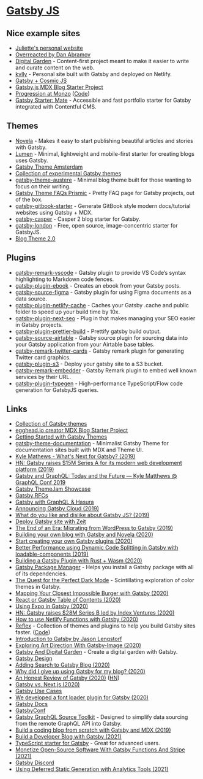 # [Gatsby JS](https://www.gatsbyjs.org/)

## Nice example sites

- [Juliette's personal website](https://github.com/juliettepretot/juliette.sh)
- [Overreacted by Dan Abramov](https://github.com/gaearon/overreacted.io)
- [Digital Garden](https://github.com/johno/digital-garden) - Content-first project meant to make it easier to write and curate content on the web.
- [kvlly](https://github.com/kellyvaughn/kvlly) - Personal site built with Gatsby and deployed on Netlify.
- [Gatsby + Cosmic JS](https://github.com/DSchau/-gatsby-blog-cosmicjs-)
- [Gatsby.js MDX Blog Starter Project](https://github.com/rwieruch/gatsby-mdx-blog-starter-project)
- [Progression at Monzo](https://progression.monzo.com/) ([Code](https://github.com/monzo/progression-framework))
- [Gatsby Starter: Mate](https://github.com/EmaSuriano/gatsby-starter-mate) - Accessible and fast portfolio starter for Gatsby integrated with Contentful CMS.

## Themes

- [Novela](https://github.com/narative/gatsby-theme-novela) - Makes it easy to start publishing beautiful articles and stories with Gatsby.
- [Lumen](https://github.com/alxshelepenok/gatsby-starter-lumen) - Minimal, lightweight and mobile-first starter for creating blogs uses Gatsby.
- [Gatsby Theme Amsterdam](https://github.com/ryanwiemer/gatsby-theme-amsterdam)
- [Collection of experimental Gatsby themes](https://github.com/jxnblk/gatsby-themes)
- [gatsby-theme-austere](https://github.com/johno/gatsby-theme-austere) - Minimal blog theme built for those wanting to focus on their writing.
- [Gatsby Theme FAQs Prismic](https://github.com/littleplusbig/gatsby-theme-faqs-prismic) - Pretty FAQ page for Gatsby projects, out of the box.
- [gatsby-gitbook-starter](https://github.com/hasura/gatsby-gitbook-starter) - Generate GitBook style modern docs/tutorial websites using Gatsby + MDX.
- [gatsby-casper](https://github.com/scttcper/gatsby-casper) - Casper 2 blog starter for Gatsby.
- [gatsby-london](https://github.com/ImedAdel/gatsby-london) - Free, open source, image-concentric starter for GatsbyJS.
- [Blog Theme 2.0](https://www.gatsbyjs.org/blog/2020-07-08-blog-2.0/)

## Plugins

- [gatsby-remark-vscode](https://github.com/andrewbranch/gatsby-remark-vscode) - Gatsby plugin to provide VS Code’s syntax highlighting to Markdown code fences.
- [gatsby-plugin-ebook](https://github.com/cowchimp/gatsby-plugin-ebook) - Creates an ebook from your Gatsby posts.
- [gatsby-source-figma](https://github.com/fabe/gatsby-source-figma) - Gatsby plugin for using Figma documents as a data source.
- [gatsby-plugin-netlify-cache](https://github.com/axe312ger/gatsby-plugin-netlify-cache) - Caches your Gatsby .cache and public folder to speed up your build time by 10x.
- [gatsby-plugin-next-seo](https://github.com/ifiokjr/gatsby-plugin-next-seo) - Plug in that makes managing your SEO easier in Gatsby projects.
- [gatsby-plugin-prettier-build](https://github.com/jmsv/gatsby-plugin-prettier-build) - Prettify gatsby build output.
- [gatsby-source-airtable](https://github.com/jbolda/gatsby-source-airtable) - Gatsby source plugin for sourcing data into your Gatsby application from your Airtable base tables.
- [gatsby-remark-twitter-cards](https://github.com/alessbell/gatsby-remark-twitter-cards) - Gatsby remark plugin for generating Twitter card graphics.
- [gatsby-plugin-s3](https://github.com/jariz/gatsby-plugin-s3) - Deploy your gatsby site to a S3 bucket.
- [gatsby-remark-embedder](https://github.com/MichaelDeBoey/gatsby-remark-embedder) - Gatsby Remark plugin to embed well known services by their URL.
- [gatsby-plugin-typegen](https://github.com/cometkim/gatsby-plugin-typegen) - High-performance TypeScript/Flow code generation for GatsbyJS queries.

## Links

- [Collection of Gatsby themes](https://github.com/johno/gatsby-themes)
- [egghead.io creator MDX Blog Starter Project](https://github.com/eggheadio/gatsby-starter-egghead-blog)
- [Getting Started with Gatsby Themes](https://www.ianjones.us/getting-started-with-gatsby-themes)
- [gatsby-theme-documentation](https://github.com/johno/gatsby-theme-documentation) - Minimalist Gatsby Theme for documentation sites built with MDX and Theme UI.
- [Kyle Mathews - What's Next for Gatsby? (2019)](https://www.youtube.com/watch?v=-bHkPPL1Tz4)
- [HN: Gatsby raises \$15M Series A for its modern web development platform (2019)](https://news.ycombinator.com/item?id=21085651)
- [Gatsby and GraphQL: Today and the Future — Kyle Matthews @ GraphQL Conf 2019](https://www.youtube.com/watch?v=hXGziTHNTKY)
- [Gatsby ThemeJam Showcase](https://themejam.gatsbyjs.org/showcase)
- [Gatsby RFCs](https://github.com/gatsbyjs/rfcs)
- [Gatsby with GraphQL & Hasura](https://github.com/hasura/graphql-engine/wiki/Gatsby-with-GraphQL-&-Hasura)
- [Announcing Gatsby Cloud (2019)](https://www.gatsbyjs.org/blog/2019-11-14-announcing-gatsby-cloud/)
- [What do you like and dislike about Gatsby JS? (2019)](https://twitter.com/mxstbr/status/1198915353809698817)
- [Deploy Gatsby site with Zeit](https://zeit.co/solutions/gatsby)
- [The End of an Era: Migrating from WordPress to Gatsby (2019)](https://www.taniarascia.com/migrating-from-wordpress-to-gatsby/)
- [Building your own blog with Gatsby and Novela (2020)](https://www.narative.co/articles/building-your-own-blog-with-gatsby-and-novela)
- [Start creating your own Gatsby plugins (2020)](https://dev.to/notrab/start-creating-your-own-gatsby-plugins-jc0)
- [Better Performance using Dynamic Code Splitting in Gatsby with loadable-components (2019)](https://dev.to/itmayziii/better-performance-using-dynamic-code-splitting-in-gatsby-with-loadable-components-6am)
- [Building a Gatsby Plugin with Rust + Wasm (2020)](https://aless.co/gatsby-wasm-plugin/)
- [Gatsby Package Manager](https://github.com/ahmadawais/gatsby-package-manager) - Helps you install a Gatsby package with all of its dependencies.
- [The Quest for the Perfect Dark Mode](https://joshwcomeau.com/gatsby/dark-mode/) - Scintillating exploration of color themes in Gatsby.
- [Mapping Your Closest Impossible Burger with Gatsby (2020)](https://www.gatsbyjs.org/blog/2020-05-07-gatsby-delivers-impossible-burgers-map/)
- [React or Gatsby Table of Contents (2020)](https://disaev.me/react-gatsby-table-of-contents/)
- [Using Expo in Gatsby (2020)](https://sebastienlorber.com/using-expo-in-gatsby)
- [HN: Gatsby raises \$28M Series B led by Index Ventures (2020)](https://news.ycombinator.com/item?id=23324979)
- [How to use Netlify Functions with Gatsby (2020)](https://joshwcomeau.com/gatsby/using-netlify-functions-with-gatsby/)
- [Reflex](https://reflexjs.org/) - Collection of themes and plugins to help you build Gatsby sites faster. ([Code](https://github.com/reflexjs/reflex))
- [Introduction to Gatsby by Jason Lengstorf](https://frontendmasters.com/courses/gatsby/)
- [Exploring Art Direction With Gatsby-Image (2020)](https://www.aboutmonica.com/blog/2020-06-24-exploring-art-direction-in-gatsby)
- [Gatsby And Digital Garden](https://github.com/mathieudutour/gatsby-digital-garden) - Create a digital garden with Gatsby.
- [Gatsby Design](https://www.gatsby.design/)
- [Adding Search to Gatsby Blog (2020)](https://www.thomas.wang/blog/adding-search)
- [Why did I give up using Gatsby for my blog? (2020)](https://eshlox.net/2020/08/15/why-did-i-give-up-using-gatsby-for-my-blog)
- [An Honest Review of Gatsby (2020)](https://cra.mr/an-honest-review-of-gatsby/) ([HN](https://news.ycombinator.com/item?id=24670252))
- [Gatsby vs. Next.js (2020)](https://jaredpalmer.com/gatsby-vs-nextjs)
- [Gatsby Use Cases](https://www.gatsbyjs.com/use-cases/)
- [We developed a font loader plugin for Gatsby (2020)](https://blog.prototyp.digital/we-developed-a-font-loader-plugin-for-gatsby/)
- [Gatsby Docs](https://www.gatsbyjs.com/docs/)
- [GatsbyConf](https://www.gatsbyconf.com/)
- [Gatsby GraphQL Source Toolkit](https://github.com/gatsbyjs/gatsby-graphql-toolkit) - Designed to simplify data sourcing from the remote GraphQL API into Gatsby.
- [Build a coding blog from scratch with Gatsby and MDX (2019)](https://scottspence.com/2019/10/31/build-an-mdx-blog/)
- [Build a Developer Blog with Gatsby (2021)](https://egghead.io/courses/build-a-developer-blog-with-gatsby-bd96)
- [TypeScript starter for Gatsby](https://github.com/jpedroschmitz/gatsby-starter-ts) - Great for advanced users.
- [Monetize Open-Source Software With Gatsby Functions And Stripe (2021)](https://www.smashingmagazine.com/2021/09/monetize-open-source-software-gatsby-functions-stripe/)
- [Gatsby Discord](https://discord.com/invite/gatsby)
- [Using Deferred Static Generation with Analytics Tools (2021)](https://www.gatsbyjs.com/blog/using-deferred-static-generation-with-analytics-tools/)
